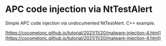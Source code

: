 # APC code injection via NtTestAlert

Simple APC code injection via undocumented NtTestAlert. C++ example.

[https://cocomelonc.github.io/tutorial/2021/11/20/malware-injection-4.html](https://cocomelonc.github.io/tutorial/2021/11/20/malware-injection-4.html)

